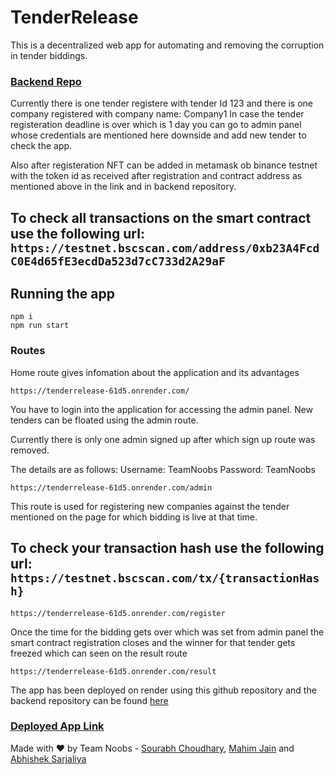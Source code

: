 # TenderRelease

This is a decentralized web app for automating and removing the corruption in tender biddings.

### [Backend Repo](https://github.com/TenderRelease/backendtenderrelease)

Currently there is one tender registere with tender Id 123 and there is one company registered with company name: Company1
In case the tender registeration deadline is over which is 1 day you can go to admin panel whose credentials are mentioned here downside and add new tender to check the app.

Also after registeration NFT can be added in metamask ob binance testnet with the token id as received after registration and contract address as mentioned above in the link and in backend repository.

## To check all transactions on the smart contract use the following url: ```https://testnet.bscscan.com/address/0xb23A4FcdC0E4d65fE3ecdDa523d7cC733d2A29aF```


## Running the app

``` starting the app
npm i
npm run start
```

### Routes

Home route gives infomation about the application and its advantages

```Home route
https://tenderrelease-61d5.onrender.com/
```

You have to login into the application for accessing the admin panel. New tenders can be floated using the admin route.

Currently there is only one admin signed up after which sign up route was removed.

The details are as follows:
Username: TeamNoobs
Password: TeamNoobs

``` Admin route
https://tenderrelease-61d5.onrender.com/admin
```


This route is used for registering new companies against the tender mentioned on the page for which bidding is live at that time.

## To check your transaction hash use the following url: ```https://testnet.bscscan.com/tx/{transactionHash}```

``` Register route
https://tenderrelease-61d5.onrender.com/register
```


Once the time for the bidding gets over which was set from admin panel the smart contract registration closes and the winner for that tender gets freezed which can seen on the result route


``` Result route
https://tenderrelease-61d5.onrender.com/result
```

The app has been deployed on render using this github repository and the backend repository can be found [here](https://github.com/TenderRelease/backendtenderrelease)

### [Deployed App Link](https://tenderrelease-61d5.onrender.com/)

Made with ❤️ by Team Noobs - [Sourabh Choudhary](https://github.com/SD-IITKGP), [Mahim Jain](https://github.com/jainmahim) and [Abhishek Sarjaliya](https://github.com/Abhi21sar)
